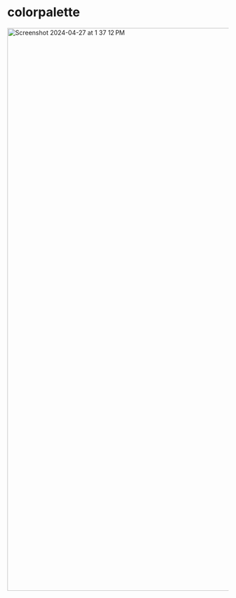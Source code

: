 # colorpalette
<img width="1280" alt="Screenshot 2024-04-27 at 1 37 12 PM" src="https://github.com/codezaro/colorpalette/assets/134765912/a9e64964-1159-4f08-bc30-9d3a5f53aacd">
